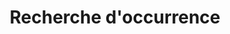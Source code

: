 ---
lang-ref: occurrence/search
title: Recherche d'occurrence
description: We publish open data
layout: occurrence
permalink: /fr/occurrence/search
noindex: true
---